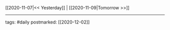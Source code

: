 [[2020-11-07|<< Yesterday]] | [[2020-11-09|Tomorrow >>]]

___
tags: #daily
postmarked: [[2020-12-02]]

